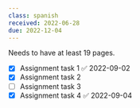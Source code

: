```yaml
---
class: spanish
received: 2022-06-28
due: 2022-12-04
---
```


Needs to have at least 19 pages. 

- [x] Assignment task 1 ✅ 2022-09-02
- [x] Assignment task 2
- [ ] Assignment task 3
- [x] Assignment task 4 ✅ 2022-09-04
